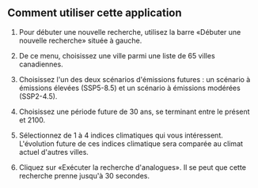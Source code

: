 ## Comment utiliser cette application
1. Pour débuter une nouvelle recherche, utilisez la barre «Débuter une nouvelle 
recherche» située à gauche. 

2. De ce menu, choisissez une ville parmi une liste de 65 villes canadiennes.

3. Choisissez l'un des deux scénarios d'émissions futures : 
un scénario à émissions élevées (SSP5-8.5) et un scénario à émissions modérées (SSP2-4.5).

4. Choisissez une période future de 30 ans, se terminant entre le présent 
et 2100.

5. Sélectionnez de 1 à 4 indices climatiques qui vous intéressent. 
L'évolution future de ces indices climatique sera comparée au climat actuel 
d'autres villes.

6. Cliquez sur «Exécuter la recherche d'analogues». Il 
se peut que cette recherche prenne jusqu'à 30 secondes.